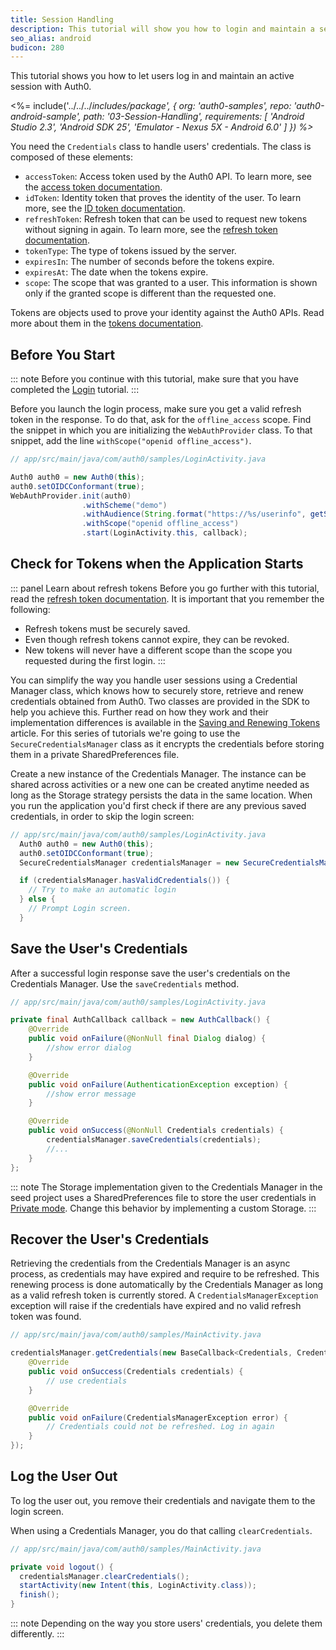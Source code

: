 ```yaml
---
title: Session Handling
description: This tutorial will show you how to login and maintain a session’s connectivity.
seo_alias: android
budicon: 280
---
```


This tutorial shows you how to let users log in and maintain an active session with Auth0.

<%= include('../../../_includes/_package', {
  org: 'auth0-samples',
  repo: 'auth0-android-sample',
  path: '03-Session-Handling',
  requirements: [
    'Android Studio 2.3',
    'Android SDK 25',
    'Emulator - Nexus 5X - Android 6.0'
  ]
}) %>__

You need the `Credentials` class to handle users' credentials. The class is composed of these elements:

* `accessToken`: Access token used by the Auth0 API. To learn more, see the [access token documentation](/tokens/access-token).
* `idToken`: Identity token that proves the identity of the user. To learn more, see the [ID token documentation](/tokens/id-token).
* `refreshToken`: Refresh token that can be used to request new tokens without signing in again. To learn more, see the [refresh token documentation](/tokens/refresh-token/current).
* `tokenType`: The type of tokens issued by the server.
* `expiresIn`: The number of seconds before the tokens expire.
* `expiresAt`: The date when the tokens expire.
* `scope`: The scope that was granted to a user. This information is shown only if the granted scope is different than the requested one.

Tokens are objects used to prove your identity against the Auth0 APIs. Read more about them in the [tokens documentation](https://auth0.com/docs/tokens).

## Before You Start

::: note
Before you continue with this tutorial, make sure that you have completed the [Login](/quickstart/native/android/00-login) tutorial.
:::

Before you launch the login process, make sure you get a valid refresh token in the response. To do that, ask for the `offline_access` scope. Find the snippet in which you are initializing the `WebAuthProvider` class. To that snippet, add the line `withScope("openid offline_access")`.

```java
// app/src/main/java/com/auth0/samples/LoginActivity.java

Auth0 auth0 = new Auth0(this);
auth0.setOIDCConformant(true);
WebAuthProvider.init(auth0)
                .withScheme("demo")
                .withAudience(String.format("https://%s/userinfo", getString(R.string.com_auth0_domain)))
                .withScope("openid offline_access")
                .start(LoginActivity.this, callback);
```

## Check for Tokens when the Application Starts

::: panel Learn about refresh tokens
Before you go further with this tutorial, read the [refresh token documentation](/refresh-token).
It is important that you remember the following:
* Refresh tokens must be securely saved.
* Even though refresh tokens cannot expire, they can be revoked.
* New tokens will never have a different scope than the scope you requested during the first login.
:::

You can simplify the way you handle user sessions using a Credential Manager class, which knows how to securely store, retrieve and renew credentials obtained from Auth0. Two classes are provided in the SDK to help you achieve this. Further read on how they work and their implementation differences is available in the [Saving and Renewing Tokens](/libraries/auth0-android/save-and-refresh-tokens.md) article. For this series of tutorials we're going to use the `SecureCredentialsManager` class as it encrypts the credentials before storing them in a private SharedPreferences file.


Create a new instance of the Credentials Manager. The instance can be shared across activities or a new one can be created anytime needed as long as the Storage strategy persists the data in the same location. When you run the application you'd first check if there are any previous saved credentials, in order to skip the login screen:

```java
// app/src/main/java/com/auth0/samples/LoginActivity.java
  Auth0 auth0 = new Auth0(this);
  auth0.setOIDCConformant(true);
  SecureCredentialsManager credentialsManager = new SecureCredentialsManager(this, new AuthenticationAPIClient(auth0), new SharedPreferencesStorage(this));

  if (credentialsManager.hasValidCredentials()) {
    // Try to make an automatic login
  } else {
    // Prompt Login screen.
  }
```


## Save the User's Credentials

After a successful login response save the user's credentials on the Credentials Manager. Use the `saveCredentials` method.

```java
// app/src/main/java/com/auth0/samples/LoginActivity.java

private final AuthCallback callback = new AuthCallback() {
    @Override
    public void onFailure(@NonNull final Dialog dialog) {
        //show error dialog
    }

    @Override
    public void onFailure(AuthenticationException exception) {
        //show error message
    }

    @Override
    public void onSuccess(@NonNull Credentials credentials) {
        credentialsManager.saveCredentials(credentials);
        //...
    }
};
```

::: note
The Storage implementation given to the Credentials Manager in the seed project uses a SharedPreferences file to store the user credentials in [Private mode](https://developer.android.com/reference/android/content/Context.html#MODE_PRIVATE). Change this behavior by implementing a custom Storage. 
:::

## Recover the User's Credentials

Retrieving the credentials from the Credentials Manager is an async process, as credentials may have expired and require to be refreshed. This renewing process is done automatically by the Credentials Manager as long as a valid refresh token is currently stored. A `CredentialsManagerException` exception will raise if the credentials have expired and no valid refresh token was found.

```java
// app/src/main/java/com/auth0/samples/MainActivity.java

credentialsManager.getCredentials(new BaseCallback<Credentials, CredentialsManagerException>() {
    @Override
    public void onSuccess(Credentials credentials) {
        // use credentials
    }

    @Override
    public void onFailure(CredentialsManagerException error) {
        // Credentials could not be refreshed. Log in again
    }
});
```



## Log the User Out

To log the user out, you remove their credentials and navigate them to the login screen. 

When using a Credentials Manager, you do that calling `clearCredentials`.

```java
// app/src/main/java/com/auth0/samples/MainActivity.java

private void logout() {
  credentialsManager.clearCredentials();
  startActivity(new Intent(this, LoginActivity.class));
  finish();
}
```

::: note
Depending on the way you store users' credentials, you delete them differently. 
:::